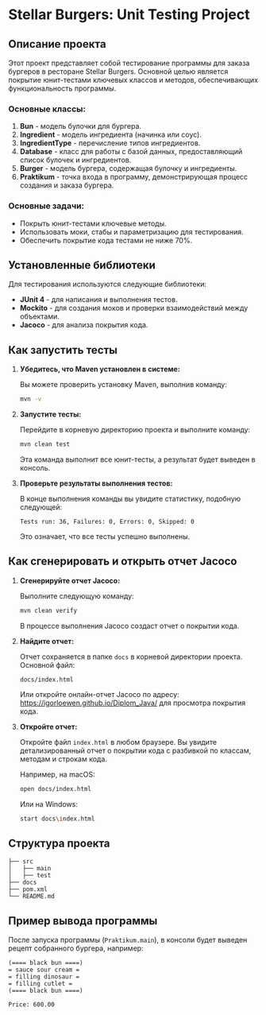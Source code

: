 # Stellar Burgers: Unit Testing Project

## Описание проекта
Этот проект представляет собой тестирование программы для заказа бургеров в ресторане Stellar Burgers. Основной целью является покрытие юнит-тестами ключевых классов и методов, обеспечивающих функциональность программы.

### Основные классы:
1. **Bun** - модель булочки для бургера.
2. **Ingredient** - модель ингредиента (начинка или соус).
3. **IngredientType** - перечисление типов ингредиентов.
4. **Database** - класс для работы с базой данных, предоставляющий список булочек и ингредиентов.
5. **Burger** - модель бургера, содержащая булочку и ингредиенты.
6. **Praktikum** - точка входа в программу, демонстрирующая процесс создания и заказа бургера.

### Основные задачи:
- Покрыть юнит-тестами ключевые методы.
- Использовать моки, стабы и параметризацию для тестирования.
- Обеспечить покрытие кода тестами не ниже 70%.

## Установленные библиотеки
Для тестирования используются следующие библиотеки:
- **JUnit 4** - для написания и выполнения тестов.
- **Mockito** - для создания моков и проверки взаимодействий между объектами.
- **Jacoco** - для анализа покрытия кода.

## Как запустить тесты

1. **Убедитесь, что Maven установлен в системе:**

   Вы можете проверить установку Maven, выполнив команду:
   ```bash
   mvn -v
   ```

2. **Запустите тесты:**

   Перейдите в корневую директорию проекта и выполните команду:
   ```bash
   mvn clean test
   ```
   Эта команда выполнит все юнит-тесты, а результат будет выведен в консоль.

3. **Проверьте результаты выполнения тестов:**

   В конце выполнения команды вы увидите статистику, подобную следующей:
   ```
   Tests run: 36, Failures: 0, Errors: 0, Skipped: 0
   ```
   Это означает, что все тесты успешно выполнены.

## Как сгенерировать и открыть отчет Jacoco

1. **Сгенерируйте отчет Jacoco:**

   Выполните следующую команду:
   ```bash
   mvn clean verify
   ```
   В процессе выполнения Jacoco создаст отчет о покрытии кода.

2. **Найдите отчет:**

   Отчет сохраняется в папке `docs` в корневой директории проекта. Основной файл:
   ```
   docs/index.html
   ```
   Или откройте онлайн-отчет Jacoco по адресу: https://igorloewen.github.io/Diplom_Java/ для просмотра покрытия кода.

3. **Откройте отчет:**

   Откройте файл `index.html` в любом браузере. Вы увидите детализированный отчет о покрытии кода с разбивкой по классам, методам и строкам кода.

   Например, на macOS:
   ```bash
   open docs/index.html
   ```
   Или на Windows:
   ```bash
   start docs\index.html
   ```

## Структура проекта
```
├── src
│   ├── main
│   ├── test
├── docs
├── pom.xml
└── README.md
```

## Пример вывода программы
После запуска программы (`Praktikum.main`), в консоли будет выведен рецепт собранного бургера, например:
```
(==== black bun ====)
= sauce sour cream =
= filling dinosaur =
= filling cutlet =
(==== black bun ====)

Price: 600.00
```

